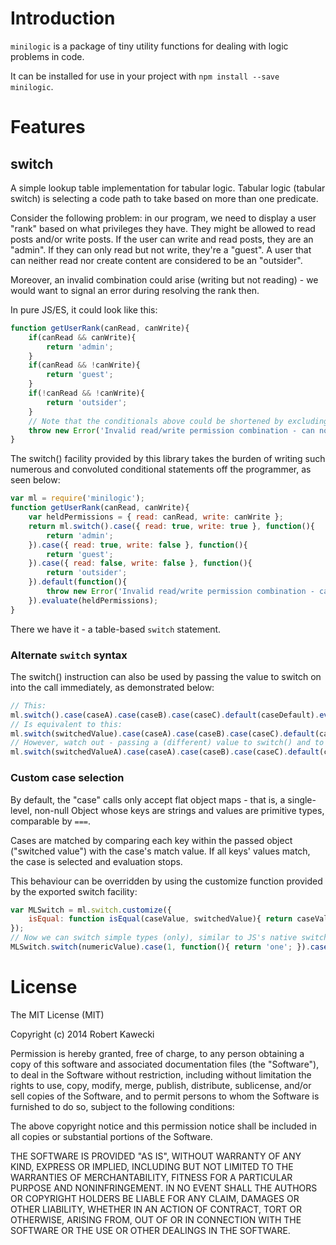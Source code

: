# Introduction

`minilogic` is a package of tiny utility functions for dealing with logic problems in code.

It can be installed for use in your project with `npm install --save minilogic`.

# Features

## switch

A simple lookup table implementation for tabular logic.
Tabular logic (tabular switch) is selecting a code path to take based on more than one predicate.

Consider the following problem: in our program, we need to display a user "rank" based on what privileges they have. They might be allowed to read posts and/or write posts.
If the user can write and read posts, they are an "admin". If they can only read but not write, they're a "guest". A user that can neither read nor create content are considered to be an "outsider".

Moreover, an invalid combination could arise (writing but not reading) - we would want to signal an error during resolving the rank then.

In pure JS/ES, it could look like this:
```js
function getUserRank(canRead, canWrite){
	if(canRead && canWrite){
		return 'admin';
	}
	if(canRead && !canWrite){
		return 'guest';
	}
	if(!canRead && !canWrite){
		return 'outsider';
	}
	// Note that the conditionals above could be shortened by excluding the already-checked conditions. Preserved for clarity.
	throw new Error('Invalid read/write permission combination - can not determine user rank');
}
```

The switch() facility provided by this library takes the burden of writing such numerous and convoluted conditional statements off the programmer, as seen below:

```js
var ml = require('minilogic');
function getUserRank(canRead, canWrite){
	var heldPermissions = { read: canRead, write: canWrite };
	return ml.switch().case({ read: true, write: true }, function(){
		return 'admin';
	}).case({ read: true, write: false }, function(){
		return 'guest';
	}).case({ read: false, write: false }, function(){
		return 'outsider';
	}).default(function(){
		throw new Error('Invalid read/write permission combination - can not determine user rank');
	}).evaluate(heldPermissions);
}
```

There we have it - a table-based `switch` statement.

### Alternate `switch` syntax

The switch() instruction can also be used by passing the value to switch on into the call immediately, as demonstrated below:

```js
// This:
ml.switch().case(caseA).case(caseB).case(caseC).default(caseDefault).evaluate(switchedValue);
// Is equivalent to this:
ml.switch(switchedValue).case(caseA).case(caseB).case(caseC).default(caseDefault).evaluate();
// However, watch out - passing a (different) value to switch() and to evaluate() will yield undefined behaviour:
ml.switch(switchedValueA).case(caseA).case(caseB).case(caseC).default(caseDefault).evaluate(switchedValueB); // -> ???
```

### Custom case selection

By default, the "case" calls only accept flat object maps - that is, a single-level, non-null Object whose keys are strings and values are primitive types, comparable by `===`.

Cases are matched by comparing each key within the passed object ("switched value") with the case's match value. If all keys' values match, the case is selected and evaluation stops.

This behaviour can be overridden by using the customize function provided by the exported switch facility:

```js
var MLSwitch = ml.switch.customize({
	isEqual: function isEqual(caseValue, switchedValue){ return caseValue === switchedValue }
});
// Now we can switch simple types (only), similar to JS's native switch(){} construct:
MLSwitch.switch(numericValue).case(1, function(){ return 'one'; }).case(2, function(){ return 'two'; }).default(function(){ return 'uh-oh'; });
```

# License
The MIT License (MIT)

Copyright (c) 2014 Robert Kawecki

Permission is hereby granted, free of charge, to any person obtaining a copy
of this software and associated documentation files (the "Software"), to deal
in the Software without restriction, including without limitation the rights
to use, copy, modify, merge, publish, distribute, sublicense, and/or sell
copies of the Software, and to permit persons to whom the Software is
furnished to do so, subject to the following conditions:

The above copyright notice and this permission notice shall be included in
all copies or substantial portions of the Software.

THE SOFTWARE IS PROVIDED "AS IS", WITHOUT WARRANTY OF ANY KIND, EXPRESS OR
IMPLIED, INCLUDING BUT NOT LIMITED TO THE WARRANTIES OF MERCHANTABILITY,
FITNESS FOR A PARTICULAR PURPOSE AND NONINFRINGEMENT. IN NO EVENT SHALL THE
AUTHORS OR COPYRIGHT HOLDERS BE LIABLE FOR ANY CLAIM, DAMAGES OR OTHER
LIABILITY, WHETHER IN AN ACTION OF CONTRACT, TORT OR OTHERWISE, ARISING FROM,
OUT OF OR IN CONNECTION WITH THE SOFTWARE OR THE USE OR OTHER DEALINGS IN
THE SOFTWARE.